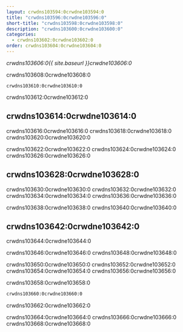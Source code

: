 ```yaml
---
layout: crwdns103594:0crwdne103594:0
title: "crwdns103596:0crwdne103596:0"
short-title: "crwdns103598:0crwdne103598:0"
description: "crwdns103600:0crwdne103600:0"
categories:
  - crwdns103602:0crwdne103602:0
order: crwdns103604:0crwdne103604:0
---
```

*crwdns103606:0{{ site.baseurl }}crwdne103606:0*

crwdns103608:0crwdne103608:0

    crwdns103610:0crwdne103610:0
    

crwdns103612:0crwdne103612:0

## crwdns103614:0crwdne103614:0

crwdns103616:0crwdne103616:0 crwdns103618:0crwdne103618:0 crwdns103620:0crwdne103620:0

crwdns103622:0crwdne103622:0 crwdns103624:0crwdne103624:0 crwdns103626:0crwdne103626:0

## crwdns103628:0crwdne103628:0

crwdns103630:0crwdne103630:0 crwdns103632:0crwdne103632:0 crwdns103634:0crwdne103634:0 crwdns103636:0crwdne103636:0

crwdns103638:0crwdne103638:0 crwdns103640:0crwdne103640:0

## crwdns103642:0crwdne103642:0

crwdns103644:0crwdne103644:0

crwdns103646:0crwdne103646:0 crwdns103648:0crwdne103648:0

crwdns103650:0crwdne103650:0 crwdns103652:0crwdne103652:0 crwdns103654:0crwdne103654:0 crwdns103656:0crwdne103656:0

crwdns103658:0crwdne103658:0

```bash
crwdns103660:0crwdne103660:0
```

crwdns103662:0crwdne103662:0

crwdns103664:0crwdne103664:0 crwdns103666:0crwdne103666:0 crwdns103668:0crwdne103668:0